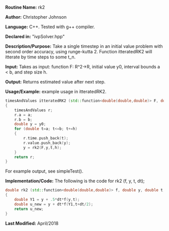 **Routine Name:** rk2

**Author:** Christopher Johnson

**Language:** C++. Tested with g++ compiler.

**Declared in:** "ivpSolver.hpp"

**Description/Purpose:** Take a single timestep in an initial value problem with second order accuracy, using runge-kutta 2. Function itteratedRK2 will itterate by time steps to some t_n.

**Input:**
Takes as input: function F: R^2->R, initial value y0, interval bounds a < b, and step size h.

**Output:**
Returns estimated value after next step.

**Usage/Example:**
example usage in itteratedRK2.
```c++
timesAndValues itteratedRK2 (std::function<double(double,double)> F, double y0, double a, double b, double h)
{
	timesAndValues r;
	r.a = a;
	r.b = b;
	double y = y0;
	for (double t=a; t<=b; t+=h)
	{
		r.time.push_back(t);
		r.value.push_back(y);
		y = rk2(F,y,t,h);
	}
	return r;
}
```
For example output, see simpleTest().


**Implementation/Code:** The following is the code for rk2 (f, y, t, dt);
```c++
double rk2 (std::function<double(double,double)> f, double y, double t, double dt)
{
	double Y1 = y + .5*dt*f(y,t);
	double u_new = y + dt*f(Y1,t+dt/2);
	return u_new;
}
```
**Last Modified:** April/2018
